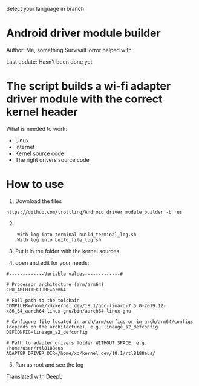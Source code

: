 Select your language in branch
# Android driver module builder
Author: Me, something SurvivalHorror helped with

Last update: Hasn't been done yet


# The script builds a wi-fi adapter driver module with the correct kernel header

What is needed to work:
+ Linux
+ Internet
+ Kernel source code
+ The right drivers source code


 # How to use
 
1. Download the files
```
https://github.com/trottling/Android_driver_module_builder -b rus
```

2.

```
    With log into terminal build_terminal_log.sh
    With log into build_file_log.sh
```


3. Put it in the folder with the kernel sources

4. open and edit for your needs:

```
#-------------Variable values-------------#

# Processor architecture (arm/arm64)
CPU_ARCHITECTURE=arm64

# Full path to the tolchain
COMPILER=/home/xd/kernel_dev/18.1/gcc-linaro-7.5.0-2019.12-x86_64_aarch64-linux-gnu/bin/aarch64-linux-gnu-

# Configure file located in arch/arm/configs or in arch/arm64/configs (depends on the architecture), e.g. lineage_s2_defconfig
DEFCONFIG=lineage_s2_defconfig

# Path to adapter drivers folder WITHOUT SPACE, e.g. /home/user/rtl8188eus
ADAPTER_DRIVER_DIR=/home/xd/kernel_dev/18.1/rtl8188eus/
```

5. Run as root and see the log


Translated with DeepL
